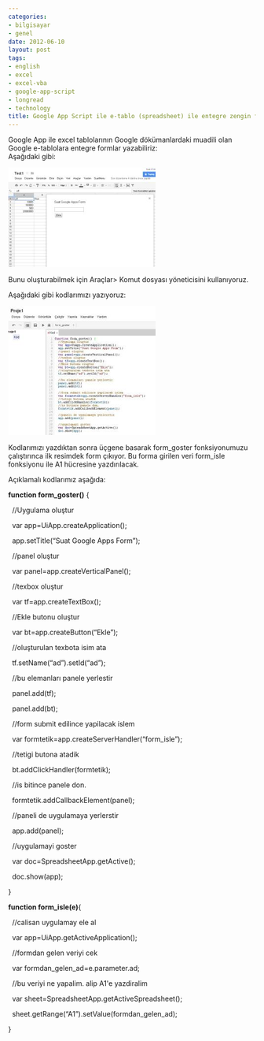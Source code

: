 ```yaml
---
categories:
- bilgisayar
- genel
date: 2012-06-10
layout: post
tags:
- english
- excel
- excel-vba
- google-app-script
- longread
- technology
title: Google App Script ile e-tablo (spreadsheet) ile entegre zengin form oluşturma
---
```


Google App ile excel tablolarının Google dökümanlardaki muadili olan Google e-tablolara entegre formlar yazabiliriz:  
Aşağıdaki gibi:  

[![](/images/97072-googleapp2.jpg)](https://suatatan.wordpress.com/wp-content/uploads/2012/06/97072-googleapp2.jpg)

  

  

Bunu oluşturabilmek için Araçlar> Komut dosyası yöneticisini kullanıyoruz.

Aşağıdaki gibi kodlarımızı yazıyoruz:

[![](/images/879b6-google_app_script1.jpg)](https://suatatan.wordpress.com/wp-content/uploads/2012/06/879b6-google_app_script1.jpg)

  

Kodlarımızı yazdıktan sonra üçgene basarak form\_goster fonksiyonumuzu çalıştırınca ilk resimdek form çıkıyor. Bu forma girilen veri form\_isle fonksiyonu ile A1 hücresine yazdırılacak.

  

Açıklamalı kodlarımız aşağıda:

**function form\_goster()** {

  //Uygulama oluştur

  var app=UiApp.createApplication();

  app.setTitle(“Suat Google Apps Form”);

  //panel oluştur

  var panel=app.createVerticalPanel();

  //texbox oluştur

  var tf=app.createTextBox();

  //Ekle butonu oluştur

  var bt=app.createButton(“Ekle”);

  //oluşturulan texbota isim ata

  tf.setName(“ad”).setId(“ad”);

  //bu elemanları panele yerlestir

  panel.add(tf);

  panel.add(bt);

  //form submit edilince yapilacak islem

  var formtetik=app.createServerHandler(“form\_isle”);

  //tetigi butona atadik

  bt.addClickHandler(formtetik);

  //is bitince panele don.

  formtetik.addCallbackElement(panel);

  //paneli de uygulamaya yerlerstir

  app.add(panel);

  //uygulamayi goster

  var doc=SpreadsheetApp.getActive();

  doc.show(app);

}

**function form\_isle(e)**{

  //calisan uygulamay ele al

  var app=UiApp.getActiveApplication();

  //formdan gelen veriyi cek

  var formdan\_gelen\_ad=e.parameter.ad;

  //bu veriyi ne yapalim. alip A1'e yazdiralim

  var sheet=SpreadsheetApp.getActiveSpreadsheet();

  sheet.getRange(“A1”).setValue(formdan\_gelen\_ad);

  

}
